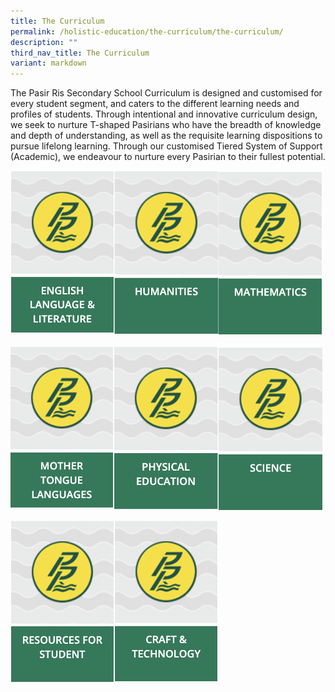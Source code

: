 ```yaml
---
title: The Curriculum
permalink: /holistic-education/the-curriculum/the-curriculum/
description: ""
third_nav_title: The Curriculum
variant: markdown
---
```

The Pasir Ris Secondary School Curriculum is designed and customised for every student segment, and caters to the different learning needs and profiles of students. Through intentional and innovative curriculum design, we seek to nurture T-shaped Pasirians who have the breadth of knowledge and depth of understanding, as well as the requisite learning dispositions to pursue lifelong learning. Through our customised Tiered System of Support (Academic), we endeavour to nurture every Pasirian to their fullest potential.

<a href="/holistic-education/The-Curriculum/English-Language-and-Literature/"><img src="/images/englishlit.png" style="width:33%;float:left"></a>
<a href="/holistic-education/The-Curriculum/Humanities/"><img src="/images/humanities.png" style="width:33%;float:left"></a>
<a href="/holistic-education/The-Curriculum/Mathematics/"><img src="/images/mathematics.png" style="width:33%"></a>
		 
<a href="/holistic-education/The-Curriculum/Mother-Tongue-Languages/"><img src="/images/mothertongue.png" style="width:33%;float:left"></a>
<a href="/holistic-education/The-Curriculum/Physical-Education/"><img src="/images/physicaledu.png" style="width:33%;float:left"></a>
<a href="/holistic-education/The-Curriculum/Science/"><img src="/images/science.png" style="width:33%"></a>

<a href="/holistic-education/the-curriculum/resources-for-students/"><img src="/images/resources.png" style="width:33%;float:left"></a>

<a href="/holistic-education/The-Curriculum/Craft-and-Technology/"><img src="/images/craft.png" style="width:33%;float:left"></a>